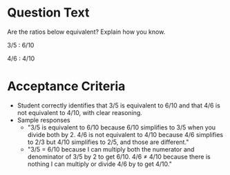 # Question Text

Are the ratios below equivalent? Explain how you know.

3/5 : 6/10

4/6 : 4/10

# Acceptance Criteria

- Student correctly identifies that 3/5 is equivalent to 6/10 and that 4/6 is not equivalent to 4/10, with clear reasoning.
- Sample responses
  - "3/5 is equivalent to 6/10 because 6/10 simplifies to 3/5 when you divide both by 2. 4/6 is not equivalent to 4/10 because 4/6 simplifies to 2/3 but 4/10 simplifies to 2/5, and those are different."
  - "3/5 = 6/10 because I can multiply both the numerator and denominator of 3/5 by 2 to get 6/10. 4/6 ≠ 4/10 because there is nothing I can multiply or divide 4/6 by to get 4/10."
